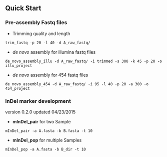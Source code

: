 ## Quick Start

### Pre-assembly Fastq files

- Trimming quality and length
```
trim_fastq -p 20 -l 40 -d A_raw_fastq/
```

- *de novo* assembly for illumina fastq files
```
de_novo_assembly_illu -d A_raw_fastq/ -i trimmed -s 300 -k 45 -p 20 -o illu_project
```

- *de novo* assembly for 454 fastq files
```
de_novo_assembly_454 -d A_raw_fastq/ -i 95 -l 40 -p 20 -a 300 -o 454_project
```

### InDel marker development

version 0.2.0 updated 04/23/2015

- **mInDel_pair** for two Sample
```
mInDel_pair -a A.fasta -b B.fasta -t 10
```

- **mInDel_pop** for multiple Samples
```
mInDel_pop -a A.fasta -b B_dir -t 10
```
